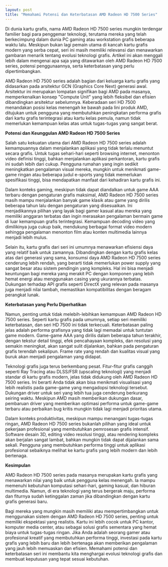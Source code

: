 ```yaml
---
layout: post
title: "Memahami Potensi dan Keterbatasan AMD Radeon HD 7500 Series"
---
```


Di dunia kartu grafis, nama AMD Radeon HD 7500 series mungkin terdengar familier bagi para penggemar teknologi, terutama mereka yang telah berkecimpung dalam dunia PC gaming atau workstation grafis beberapa waktu lalu. Meskipun bukan lagi pemain utama di kancah kartu grafis modern yang serba cepat, seri ini masih memiliki relevansi dan menawarkan gambaran menarik tentang evolusi teknologi grafis. Artikel ini akan menggali lebih dalam mengenai apa saja yang ditawarkan oleh AMD Radeon HD 7500 series, potensi penggunaannya, serta keterbatasan yang perlu dipertimbangkan.

AMD Radeon HD 7500 series adalah bagian dari keluarga kartu grafis yang didasarkan pada arsitektur GCN (Graphics Core Next) generasi awal. Arsitektur ini merupakan lompatan signifikan bagi AMD pada masanya, memperkenalkan konsep "Compute Unit" yang lebih fleksibel dan efisien dibandingkan arsitektur sebelumnya. Keberadaan seri HD 7500 menandakan posisi kelas menengah ke bawah pada lini produk AMD, ditujukan untuk pengguna yang membutuhkan peningkatan performa grafis dari kartu grafis terintegrasi atau kartu kelas pemula, namun tidak memerlukan kemampuan kelas atas untuk tugas-tugas yang sangat berat.

**Potensi dan Keunggulan AMD Radeon HD 7500 Series**

Salah satu kekuatan utama dari AMD Radeon HD 7500 series adalah kemampuannya dalam menjalankan aplikasi yang tidak terlalu menuntut secara grafis. Untuk tugas sehari-hari seperti browsing internet, menonton video definisi tinggi, bahkan menjalankan aplikasi perkantoran, kartu grafis ini sudah lebih dari cukup. Pengguna rumahan yang ingin sedikit meningkatkan pengalaman visual mereka, mungkin untuk menikmati game-game ringan atau beberapa judul e-sports yang tidak memerlukan spesifikasi tinggi, bisa mendapatkan manfaat dari kehadiran kartu grafis ini.

Dalam konteks gaming, meskipun tidak dapat diandalkan untuk game AAA terbaru dengan pengaturan grafis maksimal, AMD Radeon HD 7500 series masih mampu menjalankan banyak game klasik atau game yang dirilis beberapa tahun lalu dengan pengaturan yang disesuaikan. Ini menjadikannya pilihan yang layak bagi gamer kasual atau mereka yang memiliki anggaran terbatas dan ingin merasakan pengalaman bermain game di luar kemampuan grafis terintegrasi. Kemampuan decoding video yang dimilikinya juga cukup baik, mendukung berbagai format video modern sehingga pengalaman menonton film atau konten multimedia lainnya menjadi lebih mulus.

Selain itu, kartu grafis dari seri ini umumnya menawarkan efisiensi daya yang relatif baik untuk zamannya. Dibandingkan dengan kartu grafis kelas atas dari generasi yang sama, konsumsi daya AMD Radeon HD 7500 series cenderung lebih rendah, yang berarti tidak memerlukan power supply yang sangat besar atau sistem pendingin yang kompleks. Hal ini bisa menjadi keuntungan bagi mereka yang merakit PC dengan komponen yang lebih hemat energi atau menggunakan casing yang ukurannya terbatas. Dukungan terhadap API grafis seperti DirectX yang relevan pada masanya juga menjadi nilai tambah, memastikan kompatibilitas dengan beragam perangkat lunak.

**Keterbatasan yang Perlu Diperhatikan**

Namun, penting untuk tidak melebih-lebihkan kemampuan AMD Radeon HD 7500 series. Seperti kartu grafis pada umumnya, setiap seri memiliki keterbatasan, dan seri HD 7500 ini tidak terkecuali. Keterbatasan paling jelas adalah performa grafisnya yang tidak lagi memadai untuk tuntutan game modern. Game-game AAA yang dirilis dalam beberapa tahun terakhir, dengan tekstur detail tinggi, efek pencahayaan kompleks, dan resolusi yang semakin meningkat, akan sangat sulit dijalankan, bahkan pada pengaturan grafis terendah sekalipun. Frame rate yang rendah dan kualitas visual yang buruk akan menjadi pengalaman yang didapat.

Teknologi grafis juga terus berkembang pesat. Fitur-fitur grafis canggih seperti Ray Tracing atau DLSS/FSR (upscaling teknologi) yang menjadi standar di kartu grafis modern, jelas tidak didukung oleh AMD Radeon HD 7500 series. Ini berarti Anda tidak akan bisa menikmati visualisasi yang lebih realistis pada game-game yang mengadopsi teknologi tersebut. Dukungan driver untuk seri yang lebih tua juga cenderung berkurang seiring waktu. Meskipun AMD masih memberikan dukungan dasar, pembaruan driver yang memberikan optimasi performa untuk game-game terbaru atau perbaikan bug kritis mungkin tidak lagi menjadi prioritas utama.

Dalam konteks produktivitas, meskipun mampu menangani tugas-tugas ringan, AMD Radeon HD 7500 series bukanlah pilihan yang ideal untuk pekerjaan profesional yang membutuhkan pemrosesan grafis intensif. Software desain 3D, editing video resolusi tinggi, atau rendering kompleks akan berjalan sangat lambat, bahkan mungkin tidak dapat dijalankan sama sekali. Pengguna yang membutuhkan performa tinggi untuk aplikasi profesional sebaiknya melihat ke kartu grafis yang lebih modern dan lebih bertenaga.

**Kesimpulan**

AMD Radeon HD 7500 series pada masanya merupakan kartu grafis yang menawarkan nilai yang baik untuk pengguna kelas menengah. Ia mampu memenuhi kebutuhan komputasi sehari-hari, gaming kasual, dan hiburan multimedia. Namun, di era teknologi yang terus bergerak maju, performa dan fiturnya sudah ketinggalan zaman jika dibandingkan dengan kartu grafis generasi baru.

Bagi mereka yang mungkin masih memiliki atau mempertimbangkan untuk menggunakan sistem dengan AMD Radeon HD 7500 series, penting untuk memiliki ekspektasi yang realistis. Kartu ini lebih cocok untuk PC kantor, komputer media center, atau sebagai solusi grafis sementara yang hemat biaya untuk tugas-tugas ringan. Jika Anda adalah seorang gamer atau profesional kreatif yang membutuhkan performa tinggi, investasi pada kartu grafis yang lebih baru dan lebih bertenaga akan memberikan pengalaman yang jauh lebih memuaskan dan efisien. Memahami potensi dan keterbatasan seri ini membantu kita menghargai evolusi teknologi grafis dan membuat keputusan yang tepat sesuai kebutuhan.
